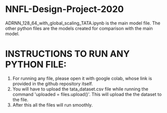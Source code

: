 # NNFL-Design-Project-2020

ADRNN_128_64_with_global_scaling_TATA.ipynb is the main model file. The other python files are the models created for comparison
with the main model.
 
# INSTRUCTIONS TO RUN ANY PYTHON FILE:
1) For running any file, please open it with google colab, whose link is provided in the github repository itself. 
2) You will have to upload the tata_dataset.csv file while running the command 'uploaded = files.upload()'. This will upload the 
   the dataset to the file.
3) After this all the files will run smoothly.
